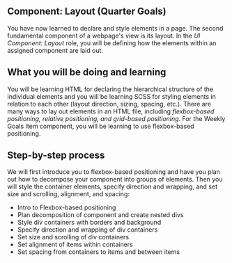 ## Component: Layout (Quarter Goals)

You have now learned to declare and style elements in a page. The second fundamental component of a webpage's view is its layout. In the *UI Component: Layout* role, you will be defining how the elements within an assigned component are laid out.

## What you will be doing and learning

You will be learning HTML for declaring the hierarchical structure of the individual elements and you will be learning SCSS for styling elements in relation to each other (layout direction, sizing, spacing, etc.). There are many ways to lay out elements in an HTML file, including *flexbox-based positioning, relative positioning, and grid-based positioning*. For the Weekly Goals Item component, you will be learning to use flexbox-based positioning.

## Step-by-step process

We will first introduce you to flexbox-based positioning and have you plan out how to decompose your component into groups of elements. Then you will style the container elements, specify direction and wrapping, and set size and scrolling, alignment, and spacing:

* Intro to Flexbox-based positioning
* Plan decomposition of component and create nested divs
* Style div containers with borders and background
* Specify direction and wrapping of div containers
* Set size and scrolling of div containers
* Set alignment of items within containers
* Set spacing from containers to items and between items
